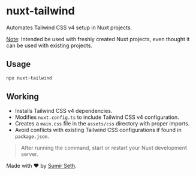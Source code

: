 # nuxt-tailwind

Automates Tailwind CSS v4 setup in Nuxt projects.

<u>Note</u>: Intended be used with freshly created Nuxt projects, even thought it can be used with existing projects.

## Usage

```bash
npx nuxt-tailwind
```

## Working

- Installs Tailwind CSS v4 dependencies.
- Modifies `nuxt.config.ts` to include Tailwind CSS v4 configuration.
- Creates a `main.css` file in the `assets/css` directory with proper imports.
- Avoid conflicts with existing Tailwind CSS configurations if found in `package.json`.

> After running the command, start or restart your Nuxt development server.

Made with ❤️ by [Sumir Seth](https://github.com/sumirseth).
